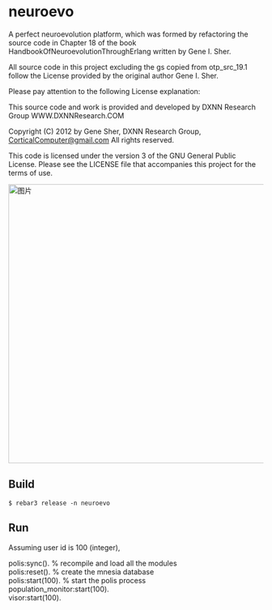 neuroevo
=====

A perfect neuroevolution platform, which was formed by refactoring the source code in Chapter 18 of
the book HandbookOfNeuroevolutionThroughErlang written by Gene I. Sher.

All source code in this project excluding the gs copied from otp_src_19.1 follow
the License provided by the original author Gene I. Sher.

Please pay attention to the following License explanation:

This source code and work is provided and developed by DXNN Research Group WWW.DXNNResearch.COM

Copyright (C) 2012 by Gene Sher, DXNN Research Group, CorticalComputer@gmail.com
All rights reserved.

This code is licensed under the version 3 of the GNU General Public License.
Please see the LICENSE file that accompanies this project for the terms of use.

<img width="551" alt="图片" src="https://user-images.githubusercontent.com/3211537/177258025-85d261a2-7ee6-4ed4-88a2-21f570d93d99.png">

Build
-----

    $ rebar3 release -n neuroevo

Run
-----

Assuming user id is 100 (integer),

polis:sync(). % recompile and load all the modules  
polis:reset(). % create the mnesia database  
polis:start(100). % start the polis process  
population_monitor:start(100).  
visor:start(100).
